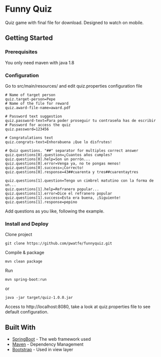 # Funny Quiz

Quiz game with final file for download. Designed to watch on mobile.

## Getting Started

### Prerequisites

You only need maven with java 1.8

### Configuration

Go to src/main/resources/ and edit quiz.properties configuration file

```
# Name of target person
quiz.target-person=Pepe
# Name of the file for reward
quiz.award-file-name=award.pdf

# Password text suggestion
quiz.password-text=Para poder proseguir tu contraseña has de escribir
# Password for access the quiz
quiz.password=123456

# Congratulations text
quiz.congrats-text=Enhorabuena ¡Que lo disfrutes!

# Quiz questions. "##" separator for multiples correct answer
quiz.questions[0].question=¿Cuantos años cumples?
quiz.questions[0].help=Son un porrón...
quiz.questions[0].error=Venga ya, no te pongas menos!
quiz.questions[0].success=¡Correcto!
quiz.questions[0].response=43##cuarenta y tres##cuarentaytres

quiz.questions[1].question=Tengo un cimbrel matutino con la forma de un...
quiz.questions[1].help=Refranero popular...
quiz.questions[1].error=Dice el refranero popular
quiz.questions[1].success=Esta era buena, ¡Siguiente! 
quiz.questions[1].response=pepino
```

Add questions as you like, following the example.

### Install and Deploy

Clone project

```
git clone https://github.com/pwatfe/funnyquiz.git
```

Compile & package

```
mvn clean package
```

Run

```
mvn spring-boot:run
```
or 
```
java -jar target/quiz-1.0.0.jar
```

Access to http://localhost:8080, take a look at quiz.properties file to see default configuration.


## Built With

* [SpringBoot](https://spring.io/projects/spring-boot) - The web framework used
* [Maven](https://maven.apache.org/) - Dependency Management
* [Bootstrap](https://getbootstrap.com/docs/4.1/getting-started/introduction/) - Used in view layer


